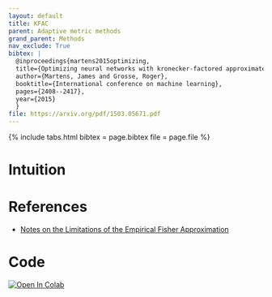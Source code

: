 ```yaml
---
layout: default
title: KFAC
parent: Adaptive metric methods
grand_parent: Methods
nav_exclude: True
bibtex: |
  @inproceedings{martens2015optimizing,
  title={Optimizing neural networks with kronecker-factored approximate curvature},
  author={Martens, James and Grosse, Roger},
  booktitle={International conference on machine learning},
  pages={2408--2417},
  year={2015}
  }
file: https://arxiv.org/pdf/1503.05671.pdf
---
```


{% include tabs.html bibtex = page.bibtex file = page.file %}

# Intuition
# References
* [Notes on the Limitations of the Empirical Fisher Approximation](https://www.inference.vc/on-empirical-fisher-information/)

# Code
[![Open In Colab](https://colab.research.google.com/assets/colab-badge.svg#button)](https://colab.research.google.com/github/MerkulovDaniil/optim/blob/master/assets/Notebooks/KFAC.ipynb)